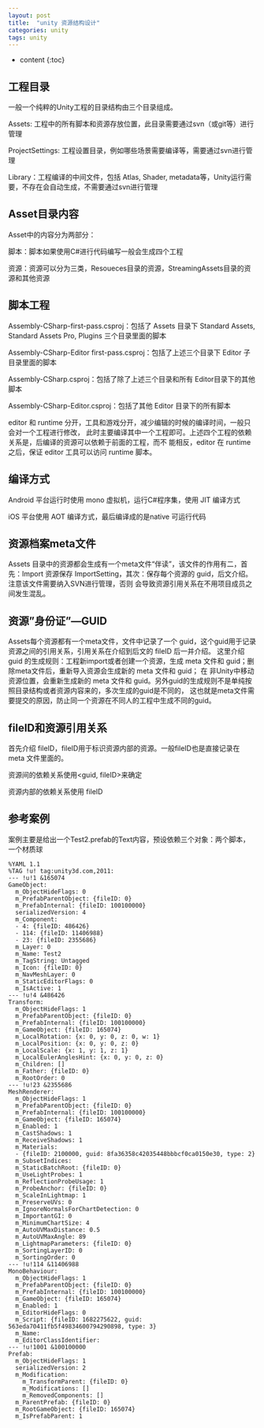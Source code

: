 ```yaml
---
layout: post
title:  "unity 资源结构设计"
categories: unity
tags: unity
---
```


* content
{:toc}

## 工程目录

一般一个纯粹的Unity工程的目录结构由三个目录组成。

Assets: 工程中的所有脚本和资源存放位置，此目录需要通过svn（或git等）进行管理

ProjectSettings: 工程设置目录，例如哪些场景需要编译等，需要通过svn进行管理

Library：工程编译的中间文件，包括 Atlas, Shader, metadata等，Unity运行需要，不存在会自动生成，不需要通过svn进行管理





## Asset目录内容

Asset中的内容分为两部分：

脚本：脚本如果使用C#进行代码编写一般会生成四个工程

资源：资源可以分为三类，Resoueces目录的资源，StreamingAssets目录的资源和其他资源

## 脚本工程

Assembly-CSharp-first-pass.csproj：包括了 Assets 目录下 Standard Assets, Standard Assets Pro, Plugins 三个目录里面的脚本

Assembly-CSharp-Editor first-pass.csproj：包括了上述三个目录下 Editor 子目录里面的脚本

Assembly-CSharp.csproj：包括了除了上述三个目录和所有 Editor目录下的其他脚本

Assembly-CSharp-Editor.csproj：包括了其他 Editor 目录下的所有脚本

editor 和 runtime 分开，工具和游戏分开，减少编辑的时候的编译时间，一般只会对一个工程进行修改，
此时主要编译其中一个工程即可。上述四个工程的依赖关系是，后编译的资源可以依赖于前面的工程，而不
能相反，editor 在 runtime 之后，保证 editor 工具可以访问 runtime 脚本。

## 编译方式

Android 平台运行时使用 mono 虚拟机，运行C#程序集，使用 JIT 编译方式

iOS 平台使用 AOT 编译方式，最后编译成的是native 可运行代码

## 资源档案meta文件

Assets 目录中的资源都会生成有一个meta文件“伴读”，该文件的作用有二，首先：Import 资源保存
ImportSetting，其次：保存每个资源的 guid，后文介绍。注意该文件需要纳入SVN进行管理，否则
会导致资源引用关系在不用项目成员之间发生混乱。

## 资源”身份证”—GUID

Assets每个资源都有一个meta文件，文件中记录了一个 guid，这个guid用于记录资源之间的引用关系，引用关系在介绍到后文的 fileID 后一并介绍。
这里介绍 guid 的生成规则：工程新import或者创建一个资源，生成 meta 文件和 guid；删除meta文件后，重新导入资源会生成新的 meta 文件和 guid；
在 非Unity中移动资源位置，会重新生成新的 meta 文件和 guid。另外guid的生成规则不是单纯按照目录结构或者资源内容来的，多次生成的guid是不同的，
这也就是meta文件需要提交的原因，防止同一个资源在不同人的工程中生成不同的guid。

## fileID和资源引用关系

首先介绍 fileID，fileID用于标识资源内部的资源。一般fileID也是直接记录在 meta 文件里面的。

资源间的依赖关系使用<guid, fileID>来确定

资源内部的依赖关系使用 fileID

## 参考案例

案例主要是给出一个Test2.prefab的Text内容，预设依赖三个对象：两个脚本，一个材质球

```
%YAML 1.1
%TAG !u! tag:unity3d.com,2011:
--- !u!1 &165074
GameObject:
  m_ObjectHideFlags: 0
  m_PrefabParentObject: {fileID: 0}
  m_PrefabInternal: {fileID: 100100000}
  serializedVersion: 4
  m_Component:
  - 4: {fileID: 486426}
  - 114: {fileID: 11406988}
  - 23: {fileID: 2355686}
  m_Layer: 0
  m_Name: Test2
  m_TagString: Untagged
  m_Icon: {fileID: 0}
  m_NavMeshLayer: 0
  m_StaticEditorFlags: 0
  m_IsActive: 1
--- !u!4 &486426
Transform:
  m_ObjectHideFlags: 1
  m_PrefabParentObject: {fileID: 0}
  m_PrefabInternal: {fileID: 100100000}
  m_GameObject: {fileID: 165074}
  m_LocalRotation: {x: 0, y: 0, z: 0, w: 1}
  m_LocalPosition: {x: 0, y: 0, z: 0}
  m_LocalScale: {x: 1, y: 1, z: 1}
  m_LocalEulerAnglesHint: {x: 0, y: 0, z: 0}
  m_Children: []
  m_Father: {fileID: 0}
  m_RootOrder: 0
--- !u!23 &2355686
MeshRenderer:
  m_ObjectHideFlags: 1
  m_PrefabParentObject: {fileID: 0}
  m_PrefabInternal: {fileID: 100100000}
  m_GameObject: {fileID: 165074}
  m_Enabled: 1
  m_CastShadows: 1
  m_ReceiveShadows: 1
  m_Materials:
  - {fileID: 2100000, guid: 8fa36358c42035448bbbcf0ca0150e30, type: 2}
  m_SubsetIndices: 
  m_StaticBatchRoot: {fileID: 0}
  m_UseLightProbes: 1
  m_ReflectionProbeUsage: 1
  m_ProbeAnchor: {fileID: 0}
  m_ScaleInLightmap: 1
  m_PreserveUVs: 0
  m_IgnoreNormalsForChartDetection: 0
  m_ImportantGI: 0
  m_MinimumChartSize: 4
  m_AutoUVMaxDistance: 0.5
  m_AutoUVMaxAngle: 89
  m_LightmapParameters: {fileID: 0}
  m_SortingLayerID: 0
  m_SortingOrder: 0
--- !u!114 &11406988
MonoBehaviour:
  m_ObjectHideFlags: 1
  m_PrefabParentObject: {fileID: 0}
  m_PrefabInternal: {fileID: 100100000}
  m_GameObject: {fileID: 165074}
  m_Enabled: 1
  m_EditorHideFlags: 0
  m_Script: {fileID: 1682275622, guid: 563eda70411fb5f49834600794290898, type: 3}
  m_Name: 
  m_EditorClassIdentifier: 
--- !u!1001 &100100000
Prefab:
  m_ObjectHideFlags: 1
  serializedVersion: 2
  m_Modification:
    m_TransformParent: {fileID: 0}
    m_Modifications: []
    m_RemovedComponents: []
  m_ParentPrefab: {fileID: 0}
  m_RootGameObject: {fileID: 165074}
  m_IsPrefabParent: 1
```



	






